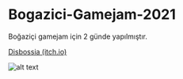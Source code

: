 # Bogazici-Gamejam-2021

Boğaziçi gamejam için 2 günde yapılmıştır.


[Disbossia (itch.io)](https://avanar123.itch.io/disbossia-adalee)

![alt text](https://img.itch.zone/aW1nLzYxNDEyNjAucG5n/original/UedUTi.png)
